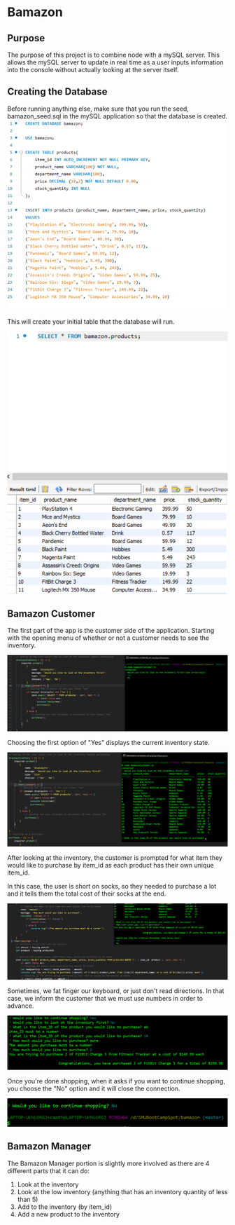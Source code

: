 # Bamazon

## Purpose

The purpose of this project is to combine node with a mySQL server.  This allows the mySQL server to update in real time as a user inputs information into the console without actually looking at the server itself.

## Creating the Database

Before running anything else, make sure that you run the seed, bamazon_seed.sql in the mySQL application so that the database is created.
![Seed Creation](seed1.png)

This will create your initial table that the database will run.

![Original Table](seed2.png)

## Bamazon Customer

The first part of the app is the customer side of the application.  Starting with the opening menu of whether or not a customer needs to see the inventory.

![Customer Opening](customer1.png)

Choosing the first option of "Yes" displays the current inventory state.

![Customer Yes](customer2.png)

After looking at the inventory, the customer is prompted for what item they would like to purchase by item_id as each product has their own unique item_id.

In this case, the user is short on socks, so they needed to purchase a lot and it tells them the total cost of their socks at the end.

![Socks](customer3.png)

Sometimes, we fat finger our keyboard, or just don't read directions.  In that case, we inform the customer that we must use numbers in order to advance.

![Typo](customer4.png)

Once you're done shopping, when it asks if you want to continue shopping, you choose the "No" option and it will close the connection.

![Close Customer](customer5.png)

## Bamazon Manager

The Bamazon Manager portion is slightly more involved as there are 4 different parts that it can do:
1. Look at the inventory
1. Look at the low inventory (anything that has an inventory quantity of less than 5)
1. Add to the inventory (by item_id)
1. Add a new product to the inventory